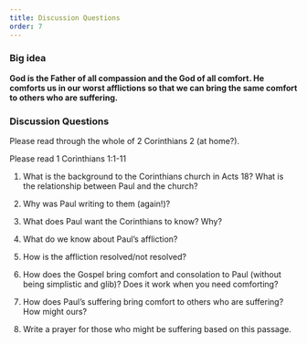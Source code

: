 ```yaml
---
title: Discussion Questions
order: 7
---
```


### Big idea
**God is the Father of all compassion and the God of all comfort. He comforts us in our worst afflictions so that we can bring the same comfort to others who are suffering.**

### Discussion Questions
Please read through the whole of 2 Corinthians 2 (at home?). 

Please read 1 Corinthians 1:1-11

1. What is the background to the Corinthians church in Acts 18? What is the relationship between Paul and the church? 

2. Why was Paul writing to them (again!)? 

3. What does Paul want the Corinthians to know? Why? 

4. What do we know about Paul’s affliction? 

5. How is the affliction resolved/not resolved? 

6. How does the Gospel bring  comfort and consolation to Paul (without being simplistic and glib)? Does it work when you need comforting? 

7. How does Paul’s suffering bring comfort to others who are suffering? How might ours? 

8. Write a prayer for those who might be  suffering based on this passage. 

